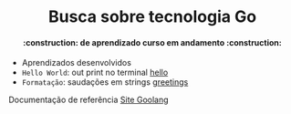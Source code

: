 # <h1 align="center"> Busca sobre tecnologia Go </h1>
<h4 align="center"> 
    :construction:  de aprendizado curso em andamento  :construction:
</h4>

- Aprendizados desenvolvidos
- `Hello World`: out print no terminal [hello](Go-test/hello/hello.go)
- `Formatação`: saudações em strings [greetings](Go-test/greetings/greetings.go) 

Documentação de referência <a href="https://go.dev/doc/">Site Goolang</a>

